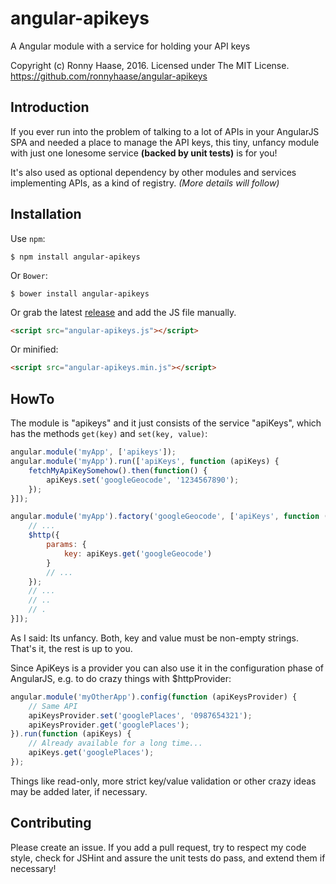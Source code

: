 # angular-apikeys
A Angular module with a service for holding your API keys

Copyright (c) Ronny Haase, 2016.
Licensed under The MIT License.
https://github.com/ronnyhaase/angular-apikeys

## Introduction
If you ever run into the problem of talking to a lot of APIs in your AngularJS SPA and needed a place to manage the API keys, this tiny, unfancy module with just one lonesome service **(backed by unit tests)** is for you!

It's also used as optional dependency by other modules and services implementing APIs, as a kind of registry. *(More details will follow)*

## Installation

Use `npm`:

	$ npm install angular-apikeys

Or `Bower`:

	$ bower install angular-apikeys

Or grab the latest [release](https://github.com/ronnyhaase/angular-apikeys/releases) and add the JS file manually.

```html
<script src="angular-apikeys.js"></script>
```
Or minified:

```html
<script src="angular-apikeys.min.js"></script>
```

## HowTo

The module is "apikeys" and it just consists of the service "apiKeys", which has the methods `get(key)` and `set(key, value)`:

```javascript
angular.module('myApp', ['apikeys']);
angular.module('myApp').run(['apiKeys', function (apiKeys) {
	fetchMyApiKeySomehow().then(function() {
		apiKeys.set('googleGeocode', '1234567890');
	});
}]);

angular.module('myApp').factory('googleGeocode', ['apiKeys', function (apiKeys) {
	// ...
	$http({
		params: {
			key: apiKeys.get('googleGeocode')
		}
		// ...
	});
	// ...
	// ..
	// .
}]);
```

As I said: Its unfancy.
Both, key and value must be non-empty strings. That's it, the rest is up to you.

Since ApiKeys is a provider you can also use it in the configuration phase of AngularJS, e.g. to do crazy things with $httpProvider:

```javascript
angular.module('myOtherApp').config(function (apiKeysProvider) {
	// Same API
	apiKeysProvider.set('googlePlaces', '0987654321');
	apiKeysProvider.get('googlePlaces');
}).run(function (apiKeys) {
	// Already available for a long time...
	apiKeys.get('googlePlaces');
});
```

Things like read-only, more strict key/value validation or other crazy ideas may be added later, if necessary.

## Contributing
Please create an issue. If you add a pull request, try to respect my code style, check for JSHint and assure the unit tests do pass, and extend them if necessary!
